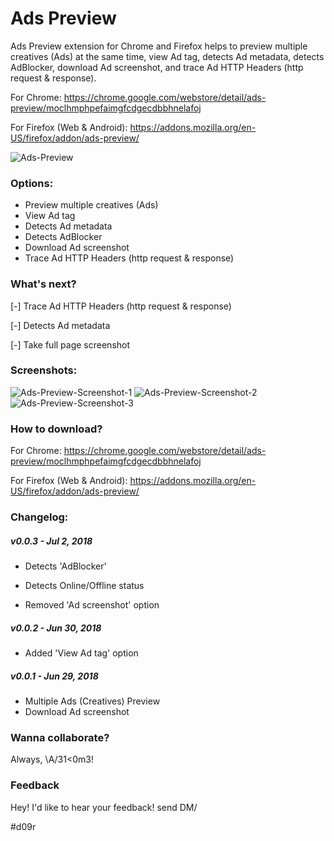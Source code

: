 # Ads Preview
Ads Preview extension for Chrome and Firefox helps to preview multiple creatives (Ads) at the same time, view Ad tag, detects Ad metadata, detects AdBlocker, download Ad screenshot, and trace Ad HTTP Headers (http request &amp; response).

For Chrome: https://chrome.google.com/webstore/detail/ads-preview/moclhmphpefaimgfcdgecdbbhnelafoj

For Firefox (Web & Android): https://addons.mozilla.org/en-US/firefox/addon/ads-preview/

![Ads-Preview](https://lh3.googleusercontent.com/oXh6RjJ4JA6ji2ddgVE5-tga28mmOFnHAoP-9sTXALslMNW-HeNLrtYr0DvW9dfq1FEef5T5-g=w1280-h800)

### Options:
+ Preview multiple creatives (Ads)
+ View Ad tag
+ Detects Ad metadata
+ Detects AdBlocker
+ Download Ad screenshot
+ Trace Ad HTTP Headers (http request & response)

### What's next?

[-] Trace Ad HTTP Headers (http request & response)

[-] Detects Ad metadata

[-] Take full page screenshot 


### Screenshots:
![Ads-Preview-Screenshot-1](https://lh3.googleusercontent.com/Gaa9tYcF_HubPIxN1WekTHGl5PLkpcQW0n0GBxN2b64OuSQzkUyp2RdknxRkSzJUyfVUp18vZg=w1280-h800)
![Ads-Preview-Screenshot-2](https://lh3.googleusercontent.com/JhqbDeXzuQSAcBDRKZaE_31Pz9IZqeKd4fk0JFDjKmTj_bTI4fiAptZVjmcjksMYj1AxkPwS=w1280-h800)
![Ads-Preview-Screenshot-3](https://lh3.googleusercontent.com/KJmKRzconmPgTd0TAuDYHd5OlyjDj5xv3ywtrfqzhAlGPVrkCLcVy3W7roOzqRUEcnM3N8UChU0=w1280-h800)

### How to download?
For Chrome: https://chrome.google.com/webstore/detail/ads-preview/moclhmphpefaimgfcdgecdbbhnelafoj

For Firefox (Web & Android): https://addons.mozilla.org/en-US/firefox/addon/ads-preview/

### Changelog:

##### v0.0.3 - Jul 2, 2018
+ Detects 'AdBlocker'
+ Detects Online/Offline status

+ Removed 'Ad screenshot' option

##### v0.0.2 - Jun 30, 2018
+ Added 'View Ad tag' option

##### v0.0.1 - Jun 29, 2018
+ Multiple Ads (Creatives) Preview
+ Download Ad screenshot

### Wanna collaborate?
Always, \A/31<0m3!

### Feedback
Hey! I'd like to hear your feedback! send DM/

#d09r
